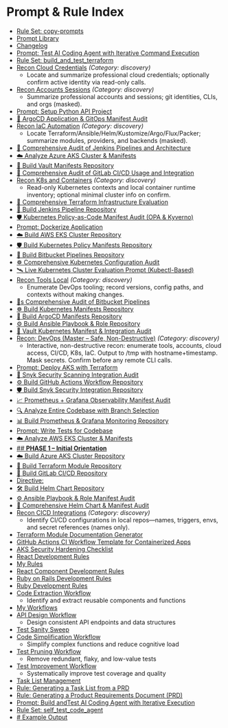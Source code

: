 # Prompt & Rule Index

- [Rule Set: copy-prompts](copy-prompts.rules.mdc)
- [Prompt Library](README.md)
- [Changelog](CHANGELOG.md)
- [Prompt: Test AI Coding Agent with Iterative Command Execution](terraform/build_and_test_terraform.prompt.md)
- [Rule Set: build_and_test_terraform](terraform/build_and_test_terraform.rules.mdc)
- [Recon Cloud Credentials](.github/prompts/recon_cloud_credentials.prompt.md)  _(Category: discovery)_
    - Locate and summarize professional cloud credentials; optionally confirm active identity via read-only calls.
- [Recon Accounts Sessions](.github/prompts/recon_accounts_sessions.prompt.md)  _(Category: discovery)_
    - Summarize professional accounts and sessions; git identities, CLIs, and orgs (masked).
- [Prompt: Setup Python API Project](.github/prompts/setup_python_api.prompt.md)
- [🚀 ArgoCD Application & GitOps Manifest Audit](.github/prompts/analyze_argocd_manifests.prompt.md)
- [Recon IaC Automation](.github/prompts/recon_iac_automation.prompt.md)  _(Category: discovery)_
    - Locate Terraform/Ansible/Helm/Kustomize/Argo/Flux/Packer; summarize modules, providers, and backends (masked).
- [🧪 Comprehensive Audit of Jenkins Pipelines and Architecture](.github/prompts/analyze_jenkins_prompt.md)
- [☁️ Analyze Azure AKS Cluster & Manifests](.github/prompts/analyze_aks.prompt.md)
- [🔐 Build Vault Manifests Repository](.github/prompts/build_vault_manifests.prompt.md)
- [🧪 Comprehensive Audit of GitLab CI/CD Usage and Integration](.github/prompts/analyze_gitlab.prompt.md)
- [Recon K8s and Containers](.github/prompts/recon_k8s_and_containers.prompt.md)  _(Category: discovery)_
    - Read-only Kubernetes contexts and local container runtime inventory; optional minimal cluster info on confirm.
- [📐 Comprehensive Terraform Infrastructure Evaluation](.github/prompts/analyze_terraform_evaluation.prompt.md)
- [🧪 Build Jenkins Pipeline Repository](.github/prompts/build_jenkins_prompt.md)
- [🛡️ Kubernetes Policy-as-Code Manifest Audit (OPA & Kyverno)](.github/prompts/analyze_kubernetes_policy_manifests.prompt.md)
- [Prompt: Dockerize Application](.github/prompts/dockerize_app.prompt.md)
- [☁️ Build AWS EKS Cluster Repository](.github/prompts/build_eks.prompt.md)
- [🛡️ Build Kubernetes Policy Manifests Repository](.github/prompts/build_kubernetes_policy_manifests.prompt.md)
- [🧺 Build Bitbucket Pipelines Repository](.github/prompts/build_bitbucket_pipeline.prompt.md)
- [☸️ Comprehensive Kubernetes Configuration Audit](.github/prompts/analyze_kubernetes_manifests.prompt.md)
- [🛰️ Live Kubernetes Cluster Evaluation Prompt (Kubectl-Based)](.github/prompts/analyze_kubernetes_live_cluster.prompt.md)
- [Recon Tools Local](.github/prompts/recon_tools_local.prompt.md)  _(Category: discovery)_
    - Enumerate DevOps tooling; record versions, config paths, and contexts without making changes.
- [🧺s Comprehensive Audit of Bitbucket Pipelines](.github/prompts/analyze_bitbucket_pipeline.prompt.md)
- [☸️ Build Kubernetes Manifests Repository](.github/prompts/build_kubernetes_manifests.prompt.md)
- [🚀 Build ArgoCD Manifests Repository](.github/prompts/build_argocd_manifests.prompt.md)
- [⚙️ Build Ansible Playbook & Role Repository](.github/prompts/build_ansible_manifests.prompt.md)
- [🔐 Vault Kubernetes Manifest & Integration Audit](.github/prompts/analyze_vault_manifests.prompt.md)
- [Recon: DevOps (Master – Safe, Non-Destructive)](.github/prompts/recon_devops_master.prompt.md)  _(Category: discovery)_
    - Interactive, non-destructive recon: enumerate tools, accounts, cloud access, CI/CD, K8s, IaC. Output to /tmp with hostname+timestamp. Mask secrets. Confirm before any remote CLI calls.
- [Prompt: Deploy AKS with Terraform](.github/prompts/deploy_aks_terraform.prompt.md)
- [🧬 Snyk Security Scanning Integration Audit](.github/prompts/analyze_snyk_manifests.prompt.md)
- [⚙️ Build GitHub Actions Workflow Repository](.github/prompts/build_github_workflows.prompt.md)
- [🛡️ Build Snyk Security Integration Repository](.github/prompts/build_snyk_manifests.prompt.md)
- [📈 Prometheus + Grafana Observability Manifest Audit](.github/prompts/analyze_prometheus_grafana_manifests.prompt.md)
- [🔍 Analyze Entire Codebase with Branch Selection](.github/prompts/analyze_codebase.prompt.md)
- [📊 Build Prometheus & Grafana Monitoring Repository](.github/prompts/build_prometheus_grafana_manifests.prompt.md)
- [Prompt: Write Tests for Codebase](.github/prompts/write_tests.prompt.md)
- [☁️ Analyze AWS EKS Cluster & Manifests](.github/prompts/analyze_eks.prompt.md)
- [## **PHASE 1 – Initial Orientation**](.github/prompts/onboard_devops_new_client.prompt.md)
- [☁️ Build Azure AKS Cluster Repository](.github/prompts/build_aks.prompt.md)
- [📐 Build Terraform Module Repository](.github/prompts/build_terraform_evaluation.prompt.md)
- [🦊 Build GitLab CI/CD Repository](.github/prompts/build_gitlab.prompt.md)
- [Directive:](.github/prompts/analyze_github_workflows.prompt.md)
- [🛠️ Build Helm Chart Repository](.github/prompts/build_helm_manifests.prompt.md)
- [⚙️ Ansible Playbook & Role Manifest Audit](.github/prompts/analyze_ansible_manifests.prompt.md)
- [🧵 Comprehensive Helm Chart & Manifest Audit](.github/prompts/analyze_helm_manifests.prompt.md)
- [Recon CICD Integrations](.github/prompts/recon_cicd_integrations.prompt.md)  _(Category: discovery)_
    - Identify CI/CD configurations in local repos—names, triggers, envs, and secret references (names only).
- [Terraform Module Documentation Generator](.github/prompts/terraform/module-doc.md)
- [GitHub Actions CI Workflow Template for Containerized Apps](.github/prompts/github-actions/ci-template.md)
- [AKS Security Hardening Checklist](.github/prompts/aks/hardening.md)
- [React Development Rules](.rules/react.mdc)
- [My Rules](.rules/README.md)
- [React Component Development Rules](.rules/react-component.mdc)
- [Ruby on Rails Development Rules](.rules/ruby-on-rails.mdc)
- [Ruby Development Rules](.rules/ruby.mdc)
- [Code Extraction Workflow](.rules/workflows/refactor-extract.mdc)
    - Identify and extract reusable components and functions
- [My Workflows](.rules/workflows/README.md)
- [API Design Workflow](.rules/workflows/api-design.mdc)
    - Design consistent API endpoints and data structures
- [Test Sanity Sweep](.rules/workflows/test-sanity.mdc)
- [Code Simplification Workflow](.rules/workflows/refactor-simplify.mdc)
    - Simplify complex functions and reduce cognitive load
- [Test Pruning Workflow](.rules/workflows/test-prune.mdc)
    - Remove redundant, flaky, and low-value tests
- [Test Improvement Workflow](.rules/workflows/test-improve.mdc)
    - Systematically improve test coverage and quality
- [Task List Management](.rules/workflows/PRD-Based-Workflow/3-process-task-list.mdc)
- [Rule: Generating a Task List from a PRD](.rules/workflows/PRD-Based-Workflow/2-generate-tasks.mdc)
- [Rule: Generating a Product Requirements Document (PRD)](.rules/workflows/PRD-Based-Workflow/1-creade-prd.mdc)
- [Prompt: Build andTest AI Coding Agent with Iterative Execution](generic/build_test_code_agent.prompt.md)
- [Rule Set: self_test_code_agent](generic/build_test_code_agent.rules.mdc)
- [# Example Output](generic/build_test_code_agent.prompt.example.md)